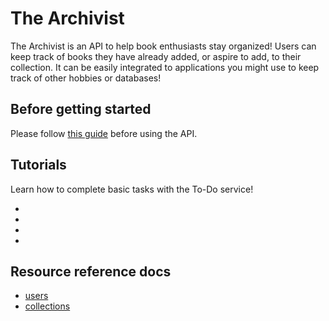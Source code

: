 # The Archivist

The Archivist is an API to help book enthusiasts stay organized! Users can keep track of books they have already added, or aspire to add, to their collection. It can be easily integrated to applications you might use to keep track of other hobbies or databases!

## Before getting started
Please follow [this guide](https://cnjoyce1225.github.io/the-archivist/Docs/Tutorials/getting-started) before using the API.

## Tutorials

Learn how to complete basic tasks with the To-Do service!


* 
* 
* 
* 

## Resource reference docs

* [users](https://cnjoyce1225.github.io/the-archivist/Docs/Resources/user)
* [collections](https://cnjoyce1225.github.io/the-archivist/Docs/Resources/user)
